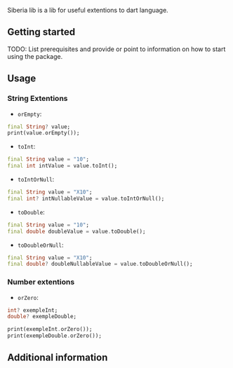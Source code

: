 <!-- 
This README describes the package. If you publish this package to pub.dev,
this README's contents appear on the landing page for your package.

For information about how to write a good package README, see the guide for
[writing package pages](https://dart.dev/guides/libraries/writing-package-pages). 

For general information about developing packages, see the Dart guide for
[creating packages](https://dart.dev/guides/libraries/create-library-packages)
and the Flutter guide for
[developing packages and plugins](https://flutter.dev/developing-packages). 
-->

Siberia lib is a lib for useful extentions to dart language. 

## Getting started

TODO: List prerequisites and provide or point to information on how to
start using the package.

## Usage

### String Extentions
* `orEmpty`:

```dart
final String? value;
print(value.orEmpty());
```

* `toInt`:
```dart
final String value = "10";
final int intValue = value.toInt();
```

* `toIntOrNull`:
```dart
final String value = "X10";
final int? intNullableValue = value.toIntOrNull();
```

* `toDouble`:
```dart
final String value = "10";
final double doubleValue = value.toDouble();
```

* `toDoubleOrNull`:
```dart
final String value = "X10";
final double? doubleNullableValue = value.toDoubleOrNull();
```

### Number extentions

* `orZero`:
```dart
int? exempleInt;
double? exempleDouble;

print(exempleInt.orZero());
print(exempleDouble.orZero());
```

## Additional information

